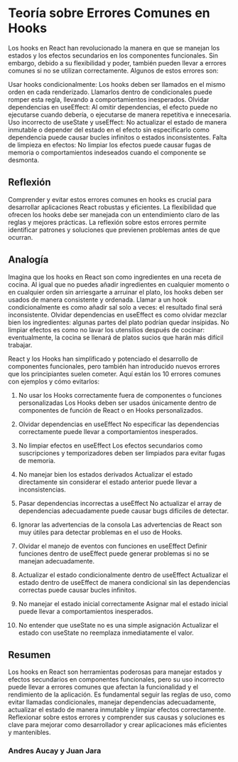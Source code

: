 
# Teoría sobre Errores Comunes en Hooks
Los hooks en React han revolucionado la manera en que se manejan los estados y los efectos secundarios en los componentes funcionales. Sin embargo, debido a su flexibilidad y poder, también pueden llevar a errores comunes si no se utilizan correctamente. Algunos de estos errores son:

Usar hooks condicionalmente: Los hooks deben ser llamados en el mismo orden en cada renderizado. Llamarlos dentro de condicionales puede romper esta regla, llevando a comportamientos inesperados.
Olvidar dependencias en useEffect: Al omitir dependencias, el efecto puede no ejecutarse cuando debería, o ejecutarse de manera repetitiva e innecesaria.
Uso incorrecto de useState y useEffect: No actualizar el estado de manera inmutable o depender del estado en el efecto sin especificarlo como dependencia puede causar bucles infinitos o estados inconsistentes.
Falta de limpieza en efectos: No limpiar los efectos puede causar fugas de memoria o comportamientos indeseados cuando el componente se desmonta.

## Reflexión
Comprender y evitar estos errores comunes en hooks es crucial para desarrollar aplicaciones React robustas y eficientes. La flexibilidad que ofrecen los hooks debe ser manejada con un entendimiento claro de las reglas y mejores prácticas. La reflexión sobre estos errores permite identificar patrones y soluciones que previenen problemas antes de que ocurran.

## Analogía
Imagina que los hooks en React son como ingredientes en una receta de cocina. Al igual que no puedes añadir ingredientes en cualquier momento o en cualquier orden sin arriesgarte a arruinar el plato, los hooks deben ser usados de manera consistente y ordenada. Llamar a un hook condicionalmente es como añadir sal solo a veces: el resultado final será inconsistente. Olvidar dependencias en useEffect es como olvidar mezclar bien los ingredientes: algunas partes del plato podrían quedar insípidas. No limpiar efectos es como no lavar los utensilios después de cocinar: eventualmente, la cocina se llenará de platos sucios que harán más difícil trabajar.








React y los Hooks han simplificado y potenciado el desarrollo de componentes funcionales, pero también han introducido nuevos errores que los principiantes suelen cometer. Aquí están los 10 errores comunes con ejemplos y cómo evitarlos:

1. No usar los Hooks correctamente fuera de componentes o funciones personalizadas
Los Hooks deben ser usados únicamente dentro de componentes de función de React o en Hooks personalizados.


2. Olvidar dependencias en useEffect
No especificar las dependencias correctamente puede llevar a comportamientos inesperados.


3. No limpiar efectos en useEffect
Los efectos secundarios como suscripciones y temporizadores deben ser limpiados para evitar fugas de memoria.


4. No manejar bien los estados derivados
Actualizar el estado directamente sin considerar el estado anterior puede llevar a inconsistencias.


5. Pasar dependencias incorrectas a useEffect
No actualizar el array de dependencias adecuadamente puede causar bugs difíciles de detectar.


6. Ignorar las advertencias de la consola
Las advertencias de React son muy útiles para detectar problemas en el uso de Hooks.


7. Olvidar el manejo de eventos con funciones en useEffect
Definir funciones dentro de useEffect puede generar problemas si no se manejan adecuadamente.


8. Actualizar el estado condicionalmente dentro de useEffect
Actualizar el estado dentro de useEffect de manera condicional sin las dependencias correctas puede causar bucles infinitos.


9. No manejar el estado inicial correctamente
Asignar mal el estado inicial puede llevar a comportamientos inesperados.


10. No entender que useState no es una simple asignación
Actualizar el estado con useState no reemplaza inmediatamente el valor.


## Resumen
Los hooks en React son herramientas poderosas para manejar estados y efectos secundarios en componentes funcionales, pero su uso incorrecto puede llevar a errores comunes que afectan la funcionalidad y el rendimiento de la aplicación. Es fundamental seguir las reglas de uso, como evitar llamadas condicionales, manejar dependencias adecuadamente, actualizar el estado de manera inmutable y limpiar efectos correctamente. Reflexionar sobre estos errores y comprender sus causas y soluciones es clave para mejorar como desarrollador y crear aplicaciones más eficientes y mantenibles.

### Andres Aucay y Juan Jara 